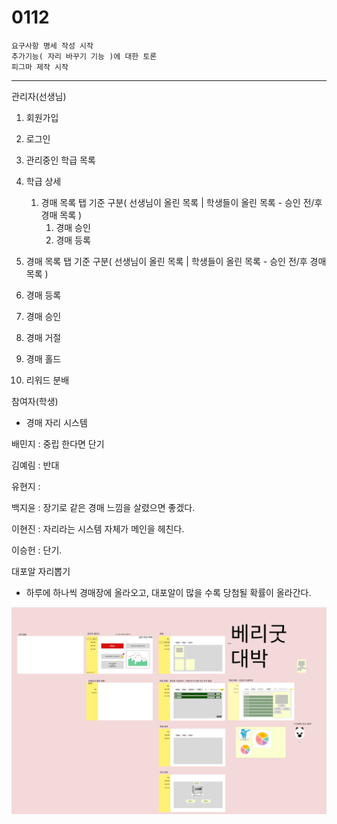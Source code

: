 
# 0112

```text
요구사항 명세 작성 시작
추가기능( 자리 바꾸기 기능 )에 대한 토론
피그마 제작 시작
```


---



관리자(선생님)

1. 회원가입
2. 로그인
3. 관리중인 학급 목록
4. 학급 상세
    1. 경매 목록 탭 기준 구분( 선생님이 올린 목록 | 학생들이 올린 목록 - 승인 전/후 경매 목록 )
        1. 경매 승인
        2. 경매 등록

1. 경매 목록 탭 기준 구분( 선생님이 올린 목록 | 학생들이 올린 목록 - 승인 전/후 경매 목록 )
2. 경매 등록
3. 경매 승인
4. 경매 거절
5. 경매 홀드
6. 리워드 분배

참여자(학생)

- 경매 자리 시스템

배민지 : 중립 한다면 단기 

김예림 : 반대

유현지 : 

백지윤 : 장기로 같은 경매 느낌을 살렸으면 좋겠다.

이현진 : 자리라는 시스템 자체가 메인을 헤친다.

이승헌 : 단기. 

대포알 자리뽑기

- 하루에 하나씩 경매장에 올라오고, 대포알이 많을 수록 당첨될 확률이 올라간다.




![image.png](image.png)